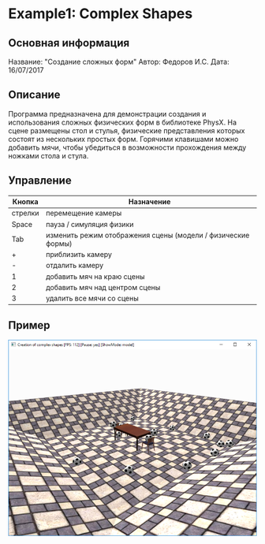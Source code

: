# Example1: Complex Shapes


## Основная информация

Название: "Создание сложных форм"
Автор: Федоров И.С.
Дата: 16/07/2017


## Описание

Программа предназначена для демонстрации создания и использования сложных физических форм в библиотеке PhysX. На сцене размещены стол и стулья, физические представления которых состоят из нескольких простых форм. Горячими клавишами можно добавить мячи, чтобы убедиться в возможности прохождения между ножками стола и стула.


## Управление
Кнопка    | Назначение
----------|----------------
стрелки   | перемещение камеры
Space     | пауза / симуляция физики
Tab       | изменить режим отображения сцены (модели / физические формы)
\+        | приблизить камеру
\-        | отдалить камеру
1         | добавить мяч на краю сцены
2         | добавить мяч над центром сцены
3         | удалить все мячи со сцены

## Пример
![Пример сцены](Images/Screenshot.png)
